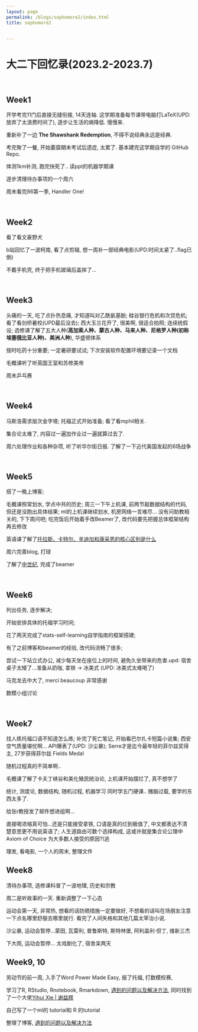 ```yaml
---
layout: page
permalink: /blogs/sophomore2/index.html
title: sophomore2


---
```




# 大二下回忆录(2023.2-2023.7)

<br>

## Week1

开学考完11门后直接无缝衔接, 14天连轴. 这学期准备每节课带电脑打LaTeX(UPD:放弃了太浪费时间了), 逐步让生活的熵降低. 慢慢来.

重新补了一边 **The Shawshank Redemption**, 不得不说经典永远是经典.

考完聚了一餐, 开始萎靡期末考试后遗症, 太累了. 基本建完这学期自学的 GitHub Repo.

体测1km补测, 跑完快死了.. 读ppt的机器学期课

逐步清理待办事项的一个周六

周末看完86第一季, Handler One!

<br>

## Week2

看了看文豪野犬

b站回忆了一波柯南, 看了点剪辑, 想一周补一部经典电影(UPD:时间太紧了..flag已倒)

不戴手机壳, 终于把手机玻璃后盖摔了...

<br>

## Week3

头痛的一天, 吃了点扑热息痛, 才知道叫对乙酰氨基酚; 硅谷银行危机和次贷危机; 看了看剑桥暑校(UPD最后没去); 西大玉兰花开了, 很美啊, 很适合拍照; 连续统假设; 选修课了解了五大人种(**高加索人种、蒙古人种、马来人种、尼格罗人种(初称埃塞俄比亚人种)、美洲人种**), 华盛顿体系

按时吃药十分重要; 一定暑研要试试; 下次安装软件配置环境要记录一个文档

毛概课听了听英国王室和苏修美帝

周末乒乓赛

<br>

## Week4

马斯洛需求层次金字塔; 托福正式开始准备; 看了看mphil相关.

集合论太难了, 内容过一遍加作业过一遍就算过去了.

周六处理作业和各种杂项, 听了听华尔街日报. 了解了一下近代美国发起的6场战争

<br>

## Week5

搭了一晚上博客;

毛概课照常划水, 学点中共的历史; 周三一下午上机课, 前两节敲数据结构的代码, 但还是没跑出具体结果; ml的上机课继续划水, 机房网络一言难尽… 没有问助教相关的, 下下周问吧; 吃完饭后开始着手改Beamer了, 改代码要先把握总体框架结构再去修改

英语课了解了[托拉斯、卡特尔、辛迪加和康采恩的核心区别是什么](https://www.zhihu.com/question/29681041)

周六完善blog, 打球

了解了[中世纪](https://zh.wikipedia.org/wiki/中世纪), 完成了beamer

<br>

## Week6

列出任务, 逐步解决;

开始安排具体的托福学习时间; 

花了两天完成了stats-self-learning自学指南的框架搭建; 

有了之前博客和beamer的经验, 改代码流畅了很多; 

尝试一下站立式办公, 减少每天坐在座位上的时间, 避免久坐带来的危害.upd: 宿舍桌子太矮了…准备从奶咖, 拿铁 → 冰美式 (UPD: 冰美式太难喝了)

马克龙去中大了, merci beaucoup 非常感谢

数模小组讨论

<br>

## Week7

找人练托福口语不知道怎么练;  补完了死亡笔记, 开始看巴尔扎卡短篇小说集; 西安空气质量堪忧啊… API爆表了(UPD: 沙尘暴); Serre才是迄今最年轻的菲尔兹奖得主, 27岁获得菲尔兹 Fields Medal

随机过程真的不简单啊..

毛概课了解了卡夫丁峡谷和美化殖民统治论, 上机课开始摆烂了, 真不想学了

统计, 测度论, 数据结构, 随机过程, 机器学习 同时学五门硬课.. 猪脑过载, 要学的东西太多了.

给张r教授发了邮件想进组啊...

直接喝浓缩真可怕...还是只能接受拿铁, 口语是真的烂到极值了, 中文都表达不清楚意思更不用说英语了; 人生道路由可数个选择构成, 这或许就是集合论公理中 Axiom of Choice 为大多数人接受的原因?(逃

理发, 看电影, 一个人的周末, 整理文件

## Week8

清待办事项, 选修课科普了一波地理, 历史和宗教

周二是听故事的一天. 重新调整了一下心态

运动会第一天, 非常热, 想看的话防晒措施一定要做好, 不想看的话叫在场朋友注意一下点名哪里舒服去哪里就行. 看完了人间失格和其他几篇太宰治小说.

沙尘暴, 运动会暂停...蒙田, 瓦雷利, 普鲁斯特, 斯特林堡, 阿利盖利·但丁, 维新三杰

下大雨, 运动会暂停... 太戏剧化了, 宿舍呆两天

## Week9, 10

劳动节的前一周, 入手了Word Power Made Easy, 报了托福, 打数模校赛, 

学习了R, RStudio, Rnotebook, Rmarkdown, [遇到的问题以及解决方法](https://blog.csdn.net/qq_41437512/article/details/107094265), 同时找到了一个大佬[Yihui Xie | 谢益辉](https://yihui.org/)

自己写了一个ml的 tutorial和 R 的tutorial

整理了博客, [遇到的问题以及解决方法](https://zhuanlan.zhihu.com/p/50361221)